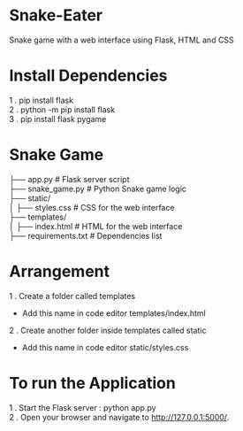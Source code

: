 # Snake-Eater
Snake game with a web interface using Flask, HTML and CSS

# Install Dependencies
1 . pip install flask </br>
2 . python -m pip install flask </br>
3 . pip install flask pygame </br>

# Snake Game
├── app.py              # Flask server script </br>
├── snake_game.py       # Python Snake game logic </br>
├── static/ </br>
│   ├── styles.css      # CSS for the web interface </br>
├── templates/  </br>
│   ├── index.html      # HTML for the web interface </br>
├── requirements.txt    # Dependencies list </br>

# Arrangement 
1 . Create a folder called templates </br>
* Add this name in code editor templates/index.html

2 . Create another folder inside templates called static </br>
* Add this name in code editor static/styles.css 

# To run the Application
1 . Start the Flask server : python app.py </br>
2 . Open your browser and navigate to http://127.0.0.1:5000/.
